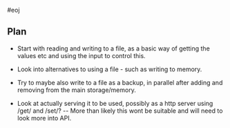 #eoj

## Plan

- Start with reading and writing to a file, as a basic way of getting the values etc and using the input to control this.

- Look into alternatives to using a file - such as writing to memory.

- Try to maybe also write to a file as a backup, in parallel after adding and removing from the main storage/memory.

- Look at actually serving it to be used, possibly as a http server using /get/ and /set/? -- More than likely this wont be suitable and will need to look more into API.


